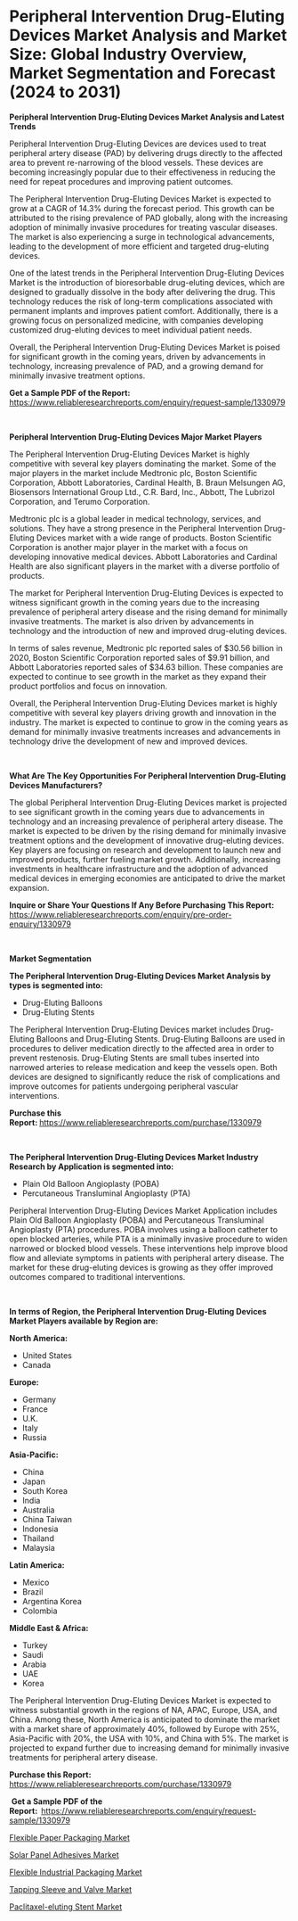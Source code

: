 <p><h1>Peripheral Intervention Drug-Eluting Devices Market Analysis and Market Size: Global Industry Overview, Market Segmentation and Forecast (2024 to 2031)</h1></p><p><strong>Peripheral Intervention Drug-Eluting Devices Market Analysis and Latest Trends</strong></p>
<p><p>Peripheral Intervention Drug-Eluting Devices are devices used to treat peripheral artery disease (PAD) by delivering drugs directly to the affected area to prevent re-narrowing of the blood vessels. These devices are becoming increasingly popular due to their effectiveness in reducing the need for repeat procedures and improving patient outcomes.</p><p>The Peripheral Intervention Drug-Eluting Devices Market is expected to grow at a CAGR of 14.3% during the forecast period. This growth can be attributed to the rising prevalence of PAD globally, along with the increasing adoption of minimally invasive procedures for treating vascular diseases. The market is also experiencing a surge in technological advancements, leading to the development of more efficient and targeted drug-eluting devices.</p><p>One of the latest trends in the Peripheral Intervention Drug-Eluting Devices Market is the introduction of bioresorbable drug-eluting devices, which are designed to gradually dissolve in the body after delivering the drug. This technology reduces the risk of long-term complications associated with permanent implants and improves patient comfort. Additionally, there is a growing focus on personalized medicine, with companies developing customized drug-eluting devices to meet individual patient needs.</p><p>Overall, the Peripheral Intervention Drug-Eluting Devices Market is poised for significant growth in the coming years, driven by advancements in technology, increasing prevalence of PAD, and a growing demand for minimally invasive treatment options.</p></p>
<p><strong>Get a Sample PDF of the Report:&nbsp;</strong> <a href="https://www.reliableresearchreports.com/enquiry/request-sample/1330979">https://www.reliableresearchreports.com/enquiry/request-sample/1330979</a></p>
<p>&nbsp;</p>
<p><strong>Peripheral Intervention Drug-Eluting Devices Major Market Players</strong></p>
<p><p>The Peripheral Intervention Drug-Eluting Devices Market is highly competitive with several key players dominating the market. Some of the major players in the market include Medtronic plc, Boston Scientific Corporation, Abbott Laboratories, Cardinal Health, B. Braun Melsungen AG, Biosensors International Group Ltd., C.R. Bard, Inc., Abbott, The Lubrizol Corporation, and Terumo Corporation.</p><p>Medtronic plc is a global leader in medical technology, services, and solutions. They have a strong presence in the Peripheral Intervention Drug-Eluting Devices market with a wide range of products. Boston Scientific Corporation is another major player in the market with a focus on developing innovative medical devices. Abbott Laboratories and Cardinal Health are also significant players in the market with a diverse portfolio of products.</p><p>The market for Peripheral Intervention Drug-Eluting Devices is expected to witness significant growth in the coming years due to the increasing prevalence of peripheral artery disease and the rising demand for minimally invasive treatments. The market is also driven by advancements in technology and the introduction of new and improved drug-eluting devices.</p><p>In terms of sales revenue, Medtronic plc reported sales of $30.56 billion in 2020, Boston Scientific Corporation reported sales of $9.91 billion, and Abbott Laboratories reported sales of $34.63 billion. These companies are expected to continue to see growth in the market as they expand their product portfolios and focus on innovation.</p><p>Overall, the Peripheral Intervention Drug-Eluting Devices market is highly competitive with several key players driving growth and innovation in the industry. The market is expected to continue to grow in the coming years as demand for minimally invasive treatments increases and advancements in technology drive the development of new and improved devices.</p></p>
<p>&nbsp;</p>
<p><strong>What Are The Key Opportunities For Peripheral Intervention Drug-Eluting Devices Manufacturers?</strong></p>
<p><p>The global Peripheral Intervention Drug-Eluting Devices market is projected to see significant growth in the coming years due to advancements in technology and an increasing prevalence of peripheral artery disease. The market is expected to be driven by the rising demand for minimally invasive treatment options and the development of innovative drug-eluting devices. Key players are focusing on research and development to launch new and improved products, further fueling market growth. Additionally, increasing investments in healthcare infrastructure and the adoption of advanced medical devices in emerging economies are anticipated to drive the market expansion.</p></p>
<p><strong>Inquire or Share Your Questions If Any Before Purchasing This Report:</strong> <a href="https://www.reliableresearchreports.com/enquiry/pre-order-enquiry/1330979">https://www.reliableresearchreports.com/enquiry/pre-order-enquiry/1330979</a></p>
<p>&nbsp;</p>
<p><strong>Market Segmentation</strong></p>
<p><strong>The Peripheral Intervention Drug-Eluting Devices Market Analysis by types is segmented into:</strong></p>
<p><ul><li>Drug-Eluting Balloons</li><li>Drug-Eluting Stents</li></ul></p>
<p><p>The Peripheral Intervention Drug-Eluting Devices market includes Drug-Eluting Balloons and Drug-Eluting Stents. Drug-Eluting Balloons are used in procedures to deliver medication directly to the affected area in order to prevent restenosis. Drug-Eluting Stents are small tubes inserted into narrowed arteries to release medication and keep the vessels open. Both devices are designed to significantly reduce the risk of complications and improve outcomes for patients undergoing peripheral vascular interventions.</p></p>
<p><strong>Purchase this Report:&nbsp;</strong><a href="https://www.reliableresearchreports.com/purchase/1330979">https://www.reliableresearchreports.com/purchase/1330979</a></p>
<p>&nbsp;</p>
<p><strong>The Peripheral Intervention Drug-Eluting Devices Market Industry Research by Application is segmented into:</strong></p>
<p><ul><li>Plain Old Balloon Angioplasty (POBA)</li><li>Percutaneous Transluminal Angioplasty (PTA)</li></ul></p>
<p><p>Peripheral Intervention Drug-Eluting Devices Market Application includes Plain Old Balloon Angioplasty (POBA) and Percutaneous Transluminal Angioplasty (PTA) procedures. POBA involves using a balloon catheter to open blocked arteries, while PTA is a minimally invasive procedure to widen narrowed or blocked blood vessels. These interventions help improve blood flow and alleviate symptoms in patients with peripheral artery disease. The market for these drug-eluting devices is growing as they offer improved outcomes compared to traditional interventions.</p></p>
<p>&nbsp;</p>
<p><strong>In terms of Region, the Peripheral Intervention Drug-Eluting Devices Market Players available by Region are:</strong></p>
<p>
    <p> <strong> North America: </strong>
        <ul>
            <li>United States</li>
            <li>Canada</li>
        </ul>
        </p> 
    <p> <strong> Europe: </strong>
        <ul>
            <li>Germany</li>
            <li>France</li>
            <li>U.K.</li>
            <li>Italy</li>
            <li>Russia</li>
        </ul>
        </p> 
    <p> <strong> Asia-Pacific: </strong>
        <ul>
            <li>China</li>
            <li>Japan</li>
            <li>South Korea</li>
            <li>India</li>
            <li>Australia</li>
            <li>China Taiwan</li>
            <li>Indonesia</li>
            <li>Thailand</li>
            <li>Malaysia</li>
        </ul>
        </p> 
    <p> <strong> Latin America: </strong>
        <ul>
            <li>Mexico</li>
            <li>Brazil</li>
            <li>Argentina Korea</li>
            <li>Colombia</li>
        </ul>
        </p> 
    <p> <strong> Middle East & Africa: </strong>
        <ul>
            <li>Turkey</li>
            <li>Saudi</li>
            <li>Arabia</li>
            <li>UAE</li>
            <li>Korea</li>
        </ul>
    </p>
    </p>
<p><p>The Peripheral Intervention Drug-Eluting Devices Market is expected to witness substantial growth in the regions of NA, APAC, Europe, USA, and China. Among these, North America is anticipated to dominate the market with a market share of approximately 40%, followed by Europe with 25%, Asia-Pacific with 20%, the USA with 10%, and China with 5%. The market is projected to expand further due to increasing demand for minimally invasive treatments for peripheral artery disease.</p></p>
<p><strong>Purchase this Report: </strong><a href="https://www.reliableresearchreports.com/purchase/1330979">https://www.reliableresearchreports.com/purchase/1330979</a></p>
<p>&nbsp;<strong>Get a Sample PDF of the Report:&nbsp;&nbsp;</strong><a href="https://www.reliableresearchreports.com/enquiry/request-sample/1330979">https://www.reliableresearchreports.com/enquiry/request-sample/1330979</a></p>
<p><strong></strong></p>
<p><p><a href="https://medium.com/@smriti.reportprime/flexible-paper-packaging-market-report-reveals-the-latest-trends-and-growth-opportunities-of-this-37aee9ef89e8">Flexible Paper Packaging Market</a></p><p><a href="https://issuu.com/reportprime-2/docs/solar-panel-adhesives-market-size-2030.pptx">Solar Panel Adhesives Market</a></p><p><a href="https://medium.com/@smriti.reportprime/flexible-industrial-packaging-market-outlook-industry-overview-and-forecast-2024-to-2031-945df08d64a4">Flexible Industrial Packaging Market</a></p><p><a href="https://issuu.com/reportprime-2/docs/tapping-sleeve-and-valve-market-size-2030.pptx">Tapping Sleeve and Valve Market</a></p><p><a href="https://github.com/AKSHATREPORTPRIME/Market-Research-Report-List-3/blob/main/paclitaxel-eluting-stent-market.md">Paclitaxel-eluting Stent Market</a></p></p>